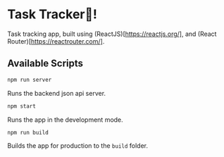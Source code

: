 # Task Tracker📝!

Task tracking app, built using (ReactJS)[https://reactjs.org/], and (React Router)[https://reactrouter.com/].

## Available Scripts

```sh
npm run server
```

Runs the backend json api server.

```sh
npm start
```

Runs the app in the development mode.

```sh
npm run build
```

Builds the app for production to the `build` folder.
